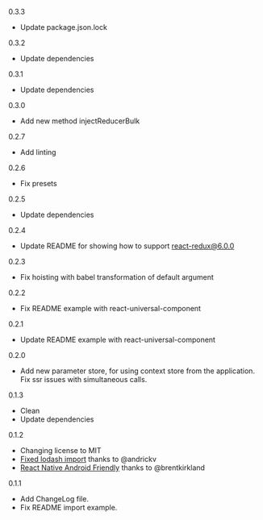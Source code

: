 0.3.3
- Update package.json.lock

0.3.2
- Update dependencies

0.3.1
- Update dependencies

0.3.0
- Add new method injectReducerBulk

0.2.7
- Add linting

0.2.6
- Fix presets

0.2.5
- Update dependencies

0.2.4
- Update README for showing how to support react-redux@6.0.0

0.2.3
- Fix hoisting with babel transformation of default argument

0.2.2
- Fix README example with react-universal-component

0.2.1
- Update README example with react-universal-component

0.2.0
- Add new parameter store, for using context store from the application. Fix ssr issues with simultaneous calls.

0.1.3
- Clean
- Update dependencies

0.1.2
- Changing license to MIT
- <a href="https://github.com/GuillaumeCisco/redux-reducers-injector/pull/6">Fixed lodash import</a> thanks to @andrickv
- <a href="https://github.com/GuillaumeCisco/redux-reducers-injector/pull/5">React Native Android Friendly</a> thanks to @brentkirkland

0.1.1

- Add ChangeLog file.
- Fix README import example.
